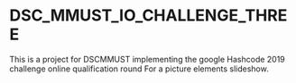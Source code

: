 # DSC_MMUST_IO_CHALLENGE_THREE
This is a project for DSCMMUST implementing the google Hashcode 2019 challenge online qualification round
For a picture elements slideshow.

